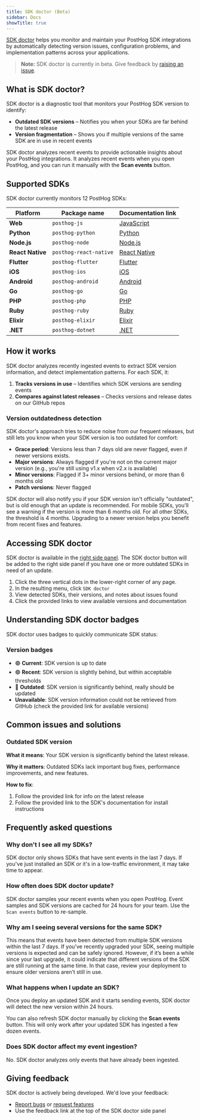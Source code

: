 ```yaml
---
title: SDK doctor (Beta)
sidebar: Docs
showTitle: true
---
```


[SDK doctor]((https://app.posthog.com/#panel=sdk-doctor)) helps you monitor and maintain your PostHog SDK integrations by automatically detecting version issues, configuration problems, and implementation patterns across your applications.

> **Note:** SDK doctor is currently in beta. Give feedback by [raising an issue](https://github.com/PostHog/posthog/issues/new?labels=feature%2Fsdk-doctor).

<ProductScreenshot
  imageLight="https://res.cloudinary.com/dmukukwp6/image/upload/q_auto,f_auto/pasted_image_2025_10_21_T21_17_30_549_Z_e746c302f3.png"
  imageDark="https://res.cloudinary.com/dmukukwp6/image/upload/q_auto,f_auto/pasted_image_2025_10_21_T21_17_48_367_Z_385a4b561a.png"
  alt="SDK Doctor"
  classes="rounded"
/>

## What is SDK doctor?

SDK doctor is a diagnostic tool that monitors your PostHog SDK version to identify:

- **Outdated SDK versions** – Notifies you when your SDKs are far behind the latest release
- **Version fragmentation** – Shows you if multiple versions of the same SDK are in use in recent events 

SDK doctor analyzes recent events to provide actionable insights about your PostHog integrations. It analyzes recent events when you open PostHog, and you can run it manually with the **Scan events** button.

## Supported SDKs

SDK doctor currently monitors 12 PostHog SDKs:

| Platform | Package name | Documentation link |
|----------|--------------|-------------------|
| **Web** | `posthog-js` | [JavaScript](/docs/libraries/js) |
| **Python** | `posthog-python` | [Python](/docs/libraries/python) |
| **Node.js** | `posthog-node` | [Node.js](/docs/libraries/node) |
| **React Native** | `posthog-react-native` | [React Native](/docs/libraries/react-native) |
| **Flutter** | `posthog-flutter` | [Flutter](/docs/libraries/flutter) |
| **iOS** | `posthog-ios` | [iOS](/docs/libraries/ios) |
| **Android** | `posthog-android` | [Android](/docs/libraries/android) |
| **Go** | `posthog-go` | [Go](/docs/libraries/go) |
| **PHP** | `posthog-php` | [PHP](/docs/libraries/php) |
| **Ruby** | `posthog-ruby` | [Ruby](/docs/libraries/ruby) |
| **Elixir** | `posthog-elixir` | [Elixir](/docs/libraries/elixir) |
| **.NET** | `posthog-dotnet` | [.NET](/docs/libraries/dotnet) |

## How it works

SDK doctor analyzes recently ingested events to extract SDK version information, and detect implementation patterns. For each SDK, it:

1. **Tracks versions in use** – Identifies which SDK versions are sending events
2. **Compares against latest releases** – Checks versions and release dates on our GitHub repos

### Version outdatedness detection

SDK doctor's approach tries to reduce noise from our frequent releases, but still lets you know when your SDK version is too outdated for comfort:

- **Grace period**: Versions less than 7 days old are never flagged, even if newer versions exists.
- **Major versions**: Always flagged if you're not on the current major version (e.g., you're still using v1.x when v2.x is available)
- **Minor versions**: Flagged if 3+ minor versions behind, or more than 6 months old
- **Patch versions**: Never flagged

SDK doctor will also notify you if your SDK version isn't officially "outdated", but is old enough that an update is recommended. For mobile SDKs, you'll see a warning if the version is more than 6 months old. For all other SDKs, the threshold is 4 months. Upgrading to a newer version helps you benefit from recent fixes and features.

## Accessing SDK doctor

SDK doctor is available in the [right side panel](https://app.posthog.com/#panel=sdk-doctor). The SDK doctor button will be added to the right side panel if you have one or more outdated SDKs in need of an update.

1. Click the three vertical dots in the lower-right corner of any page.
2. In the resulting menu, click `SDK doctor`
3. View detected SDKs, their versions, and notes about issues found
4. Click the provided links to view available versions and documentation

## Understanding SDK doctor badges

SDK doctor uses badges to quickly communicate SDK status:

### Version badges

- 🟢 **Current**: SDK version is up to date
- 🟢 **Recent**: SDK version is slightly behind, but within acceptable thresholds
- 🔴 **Outdated**: SDK version is significantly behind, really should be updated
- **Unavailable**: SDK version information could not be retrieved from GitHub (check the provided link for available versions)

## Common issues and solutions

### Outdated SDK version

**What it means**: Your SDK version is significantly behind the latest release.

**Why it matters**: Outdated SDKs lack important bug fixes, performance improvements, and new features.

**How to fix**:
1. Follow the provided link for info on the latest release
2. Follow the provided link to the SDK's documentation for install instructions

## Frequently asked questions

### Why don't I see all my SDKs?

SDK doctor only shows SDKs that have sent events in the last 7 days. If you've just installed an SDK or it's in a low-traffic environment, it may take time to appear.

### How often does SDK doctor update?

SDK doctor samples your recent events when you open PostHog. Event samples and SDK versions are cached for 24 hours for your team. Use the `Scan events` button to re-sample.

### Why am I seeing several versions for the same SDK?

This means that events have been detected from multiple SDK versions within the last 7 days. If you’ve recently upgraded your SDK, seeing multiple versions is expected and can be safely ignored. However, if it’s been a while since your last upgrade, it could indicate that different versions of the SDK are still running at the same time. In that case, review your deployment to ensure older versions aren’t still in use.

### What happens when I update an SDK?

Once you deploy an updated SDK and it starts sending events, SDK doctor will detect the new version within 24 hours. 

You can also refresh SDK doctor manually by clicking the **Scan events** button. This will only work after your updated SDK has ingested a few dozen events.

### Does SDK doctor affect my event ingestion?

No. SDK doctor analyzes only events that have already been ingested. 

## Giving feedback

SDK doctor is actively being developed. We'd love your feedback:

- [Report bugs](https://github.com/PostHog/posthog/issues/new?assignees=&labels=bug&projects=&template=bug_report.yml) or [request features](https://github.com/PostHog/posthog/issues/new?assignees=&labels=enhancement%2C+feature&projects=&template=feature_request.yml) 
- Use the feedback link at the top of the SDK doctor side panel

